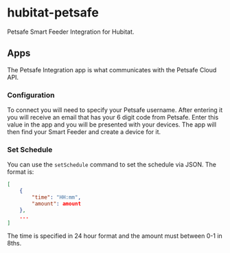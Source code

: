# hubitat-petsafe
Petsafe Smart Feeder Integration for Hubitat. 
 
## Apps
The Petsafe Integration app is what communicates with the Petsafe Cloud API.

### Configuration
To connect you will need to specify your Petsafe username. After entering it you will receive an email that has your 6 digit code from Petsafe. Enter this value in the app and you will be presented with your devices. The app will then find your Smart Feeder and create a device for it. 

### Set Schedule
You can use the `setSchedule` command to set the schedule via JSON. The format is:
```json
[
    {
        "time": "HH:mm",
        "amount": amount
    },
    ...
]
```

The time is specified in 24 hour format and the amount must between 0-1 in 8ths.
